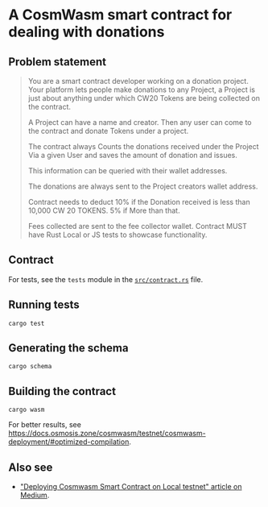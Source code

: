 # A CosmWasm smart contract for dealing with donations

## Problem statement

> You are a smart contract developer working on a donation project. Your platform lets people make donations to any Project, a Project is just about anything under which CW20 Tokens are being collected on the contract.
>
> A Project can have a name and creator. Then any user can come to the contract and donate Tokens under a project.
>
> The contract always Counts the donations received under the Project Via a given User and saves the amount of donation and issues.
>
> This information can be queried with their wallet addresses.
>
> The donations are always sent to the Project creators wallet address.
>
> Contract needs to deduct 10% if the Donation received is less than 10,000 CW 20 TOKENS. 5% if More than that.
>
> Fees collected are sent to the fee collector wallet. Contract MUST have Rust Local or JS tests to showcase functionality.

## Contract

For tests, see the `tests` module in the [`src/contract.rs`](./src/contract.rs) file.

## Running tests

```console
cargo test
```

## Generating the schema

```console
cargo schema
```

## Building the contract

```console
cargo wasm
```

For better results, see <https://docs.osmosis.zone/cosmwasm/testnet/cosmwasm-deployment/#optimized-compilation>.

## Also see

* ["Deploying Cosmwasm Smart Contract on Local testnet" article on Medium](https://medium.com/@vishalpotpelliwar123/deploying-cosmwasm-smart-contract-on-local-testnet-c6a3d973865c).
